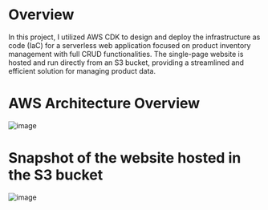# Overview
In this project, I utilized AWS CDK to design and deploy the infrastructure as code (IaC) for a serverless web application focused on product inventory management with full CRUD functionalities. 
The single-page website is hosted and run directly from an S3 bucket, providing a streamlined and efficient solution for managing product data.


# AWS Architecture Overview
![image](https://github.com/user-attachments/assets/3aa7d59f-8d19-49ee-bef8-deb67c711986)


# Snapshot of the website hosted in the S3 bucket
![image](https://github.com/user-attachments/assets/766ff47a-d2a5-4913-8c25-1bb9907fdc8a)
